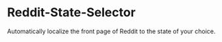 # Reddit-State-Selector
Automatically localize the front page of Reddit to the state of your choice.
